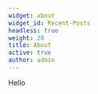```yaml
---
widget: about
widget_id: Recent-Posts
headless: true
weight: 20
title: About
active: true
author: admin
---
```

Hello